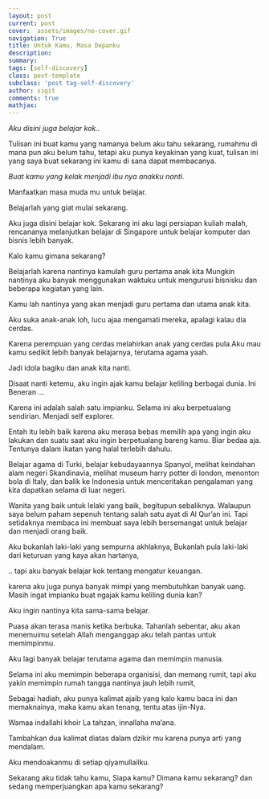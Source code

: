 ```yaml
---
layout: post
current: post
cover:  assets/images/no-cover.gif
navigation: True
title: Untuk Kamu, Masa Depanku
description: 
summary: 
tags: [self-discovery]
class: post-template
subclass: 'post tag-self-discovery'
author: sigit
comments: true
mathjax:
---
```


*Aku disini juga belajar kok..*

Tulisan ini buat kamu yang namanya belum aku tahu sekarang, rumahmu di mana pun aku belum tahu, tetapi aku punya keyakinan yang kuat, tulisan ini yang saya buat sekarang ini kamu di sana dapat membacanya.

*Buat kamu yang kelak menjadi ibu nya anakku nanti.*

Manfaatkan masa muda mu untuk belajar.

Belajarlah yang giat mulai sekarang.

Aku juga disini belajar kok. Sekarang ini aku lagi persiapan kuliah malah, rencananya melanjutkan belajar di Singapore untuk belajar komputer dan bisnis lebih banyak.

Kalo kamu gimana sekarang?

Belajarlah karena nantinya kamulah guru pertama anak kita
Mungkin nantinya aku banyak menggunakan waktuku untuk mengurusi bisnisku dan beberapa kegiatan yang lain.

Kamu lah nantinya yang akan menjadi guru pertama dan utama anak kita.

Aku suka anak-anak loh, lucu ajaa mengamati mereka, apalagi kalau dia cerdas.

Karena perempuan yang cerdas melahirkan anak yang cerdas pula.Aku mau kamu sedikit lebih banyak belajarnya, terutama agama yaah.

Jadi idola bagiku dan anak kita nanti.

Disaat nanti ketemu, aku ingin ajak kamu belajar keliling berbagai dunia.
Ini Beneran …

Karena ini adalah salah satu impianku. Selama ini aku berpetualang sendirian. Menjadi self explorer.

Entah itu lebih baik karena aku merasa bebas memilih apa yang ingin aku lakukan dan suatu saat aku ingin berpetualang bareng kamu. Biar bedaa aja. Tentunya dalam ikatan yang halal terlebih dahulu.

Belajar agama di Turki, belajar kebudayaannya Spanyol, melihat keindahan alam negeri Skandinavia, melihat museum harry potter di london, menonton bola di Italy, dan balik ke Indonesia untuk menceritakan pengalaman yang kita dapatkan selama di luar negeri.

Wanita yang baik untuk lelaki yang baik, begitupun sebaliknya.
Walaupun saya belum paham sepenuh tentang salah satu ayat di Al Qur’an ini. Tapi setidaknya membaca ini membuat saya lebih bersemangat untuk belajar dan menjadi orang baik.

Aku bukanlah laki-laki yang sempurna akhlaknya,
Bukanlah pula laki-laki dari keturuan yang kaya akan hartanya,

.. tapi aku banyak belajar kok tentang mengatur keuangan.

karena aku juga punya banyak mimpi yang membutuhkan banyak uang.
Masih ingat impianku buat ngajak kamu keliling dunia kan?

Aku ingin nantinya kita sama-sama belajar.

Puasa akan terasa manis ketika berbuka.
Tahanlah sebentar, aku akan menemuimu setelah Allah menganggap aku telah pantas untuk memimpinmu.

Aku lagi banyak belajar terutama agama dan memimpin manusia.

Selama ini aku memimpin beberapa organisisi, dan memang rumit, tapi aku yakin memimpin rumah tangga nantinya jauh lebih rumit,

Sebagai hadiah, aku punya kalimat ajaib yang kalo kamu baca ini dan memaknainya, maka kamu akan tenang, tentu atas ijin-Nya.

Wamaa indallahi khoir
La tahzan, innallaha ma’ana.

Tambahkan dua kalimat diatas dalam dzikir mu karena punya arti yang mendalam.

Aku mendoakanmu di setiap qiyamullailku.

Sekarang aku tidak tahu kamu, Siapa kamu? Dimana kamu sekarang? dan sedang memperjuangkan apa kamu sekarang?
